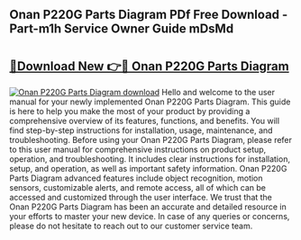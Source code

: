 ## Onan P220G Parts Diagram PDf Free Download - Part-m1h Service Owner Guide mDsMd

# <h2><a href="http://dfqzmmb.blite.top/?on=Onan+P220G+Parts+Diagram">🔗Download New 👉🔴 Onan P220G Parts Diagram</a></h2>

[![Onan P220G Parts Diagram download](https://i.imgur.com/lujVjoI.png)](http://dfqzmmb.blite.top/?on=Onan+P220G+Parts+Diagram)
Hello and welcome to the user manual for your newly implemented Onan P220G Parts Diagram. This guide is here to help you make the most of your product by providing a comprehensive overview of its features, functions, and benefits. You will find step-by-step instructions for installation, usage, maintenance, and troubleshooting. Before using your Onan P220G Parts Diagram, please refer to this user manual for comprehensive instructions on product setup, operation, and troubleshooting. It includes clear instructions for installation, setup, and operation, as well as important safety information. Onan P220G Parts Diagram advanced features include object recognition, motion sensors, customizable alerts, and remote access, all of which can be accessed and customized through the user interface. We trust that the Onan P220G Parts Diagram has been an accurate and detailed resource in your efforts to master your new device. In case of any queries or concerns, please do not hesitate to reach out to our customer service team.
